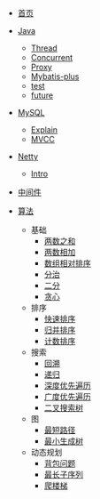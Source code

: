 - [首页](/README.md)
  
- [Java](/java/README.md)
  - [Thread](/java/thread.md)
  - [Concurrent](/java/concurrent.md)
  - [Proxy](/java/dynamic-proxy-in-java.md)
  - [Mybatis-plus](/java/resultmap-in-mybatis-plus.md)
  - [test](/java/testable-mock.md)
  - [future](/java/java-in-the-future.md)

- [MySQL](/mysql/README.md)
  - [Explain](/mysql/how-to-use-mysql-explain.md)
  - [MVCC](/mysql/mysql-transaction-innodb-mvcc.md)

- [Netty](/netty/README.md)
  - [Intro](/netty/the-truth-of-netty.md)
  
- [中间件](/middleware/README.md)

- [算法](/leet-code/README.md)
  - 基础
    - [两数之和](/leet-code/0001-two-sum.md)
    - [两数相加](/leet-code/0002-add-two-numbers.md)
    - [数组相对排序]()
    - [分治](/leet-code/README.md)
    - [二分](/leet-code/README.md)
    - [贪心](/leet-code/README.md)
  - 排序
    - [快速排序](/leet-code/README.md)
    - [归并排序](/leet-code/README.md)
    - [计数排序](/leet-code/README.md)
  - 搜索
    - [回溯](/leet-code/README.md)
    - [递归](/leet-code/README.md)
    - [深度优先遍历](/leet-code/README.md)
    - [广度优先遍历](/leet-code/README.md)
    - [二叉搜索树](/leet-code/README.md)
  - 图
    - [最短路径](/leet-code/README.md)
    - [最小生成树](/leet-code/README.md)
  - 动态规划
    - [背包问题](/leet-code/README.md)
    - [最长子序列](/leet-code/README.md)
    - [爬楼梯](/leet-code/0070-climbing-stairs.md)
